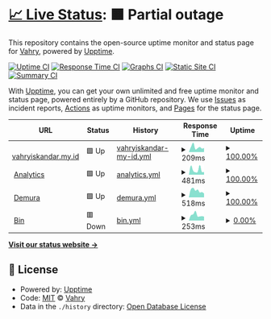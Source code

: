 # [📈 Live Status](https://uptime.vahryiskandar.my.id): <!--live status--> **🟧 Partial outage**

This repository contains the open-source uptime monitor and status page for [Vahry](https://uptime.vahryiskandar.my.id), powered by [Upptime](https://github.com/upptime/upptime).

[![Uptime CI](https://github.com/DemuraAIdev/upmtimes/workflows/Uptime%20CI/badge.svg)](https://github.com/DemuraAIdev/upmtimes/actions?query=workflow%3A%22Uptime+CI%22)
[![Response Time CI](https://github.com/DemuraAIdev/upmtimes/workflows/Response%20Time%20CI/badge.svg)](https://github.com/DemuraAIdev/upmtimes/actions?query=workflow%3A%22Response+Time+CI%22)
[![Graphs CI](https://github.com/DemuraAIdev/upmtimes/workflows/Graphs%20CI/badge.svg)](https://github.com/DemuraAIdev/upmtimes/actions?query=workflow%3A%22Graphs+CI%22)
[![Static Site CI](https://github.com/DemuraAIdev/upmtimes/workflows/Static%20Site%20CI/badge.svg)](https://github.com/DemuraAIdev/upmtimes/actions?query=workflow%3A%22Static+Site+CI%22)
[![Summary CI](https://github.com/DemuraAIdev/upmtimes/workflows/Summary%20CI/badge.svg)](https://github.com/DemuraAIdev/upmtimes/actions?query=workflow%3A%22Summary+CI%22)

With [Upptime](https://upptime.js.org), you can get your own unlimited and free uptime monitor and status page, powered entirely by a GitHub repository. We use [Issues](https://github.com/DemuraAIdev/upmtimes/issues) as incident reports, [Actions](https://github.com/DemuraAIdev/upmtimes/actions) as uptime monitors, and [Pages](https://uptime.vahryiskandar.my.id) for the status page.

<!--start: status pages-->
<!-- This summary is generated by Upptime (https://github.com/upptime/upptime) -->
<!-- Do not edit this manually, your changes will be overwritten -->
<!-- prettier-ignore -->
| URL | Status | History | Response Time | Uptime |
| --- | ------ | ------- | ------------- | ------ |
| <img alt="" src="https://icons.duckduckgo.com/ip3/vahryiskandar.my.id.ico" height="13"> [vahryiskandar.my.id](https://vahryiskandar.my.id/) | 🟩 Up | [vahryiskandar-my-id.yml](https://github.com/DemuraAIdev/upmtimes/commits/HEAD/history/vahryiskandar-my-id.yml) | <details><summary><img alt="Response time graph" src="./graphs/vahryiskandar-my-id/response-time-week.png" height="20"> 209ms</summary><br><a href="https://uptime.vahryiskandar.my.id/history/vahryiskandar-my-id"><img alt="Response time 270" src="https://img.shields.io/endpoint?url=https%3A%2F%2Fraw.githubusercontent.com%2FDemuraAIdev%2Fupmtimes%2FHEAD%2Fapi%2Fvahryiskandar-my-id%2Fresponse-time.json"></a><br><a href="https://uptime.vahryiskandar.my.id/history/vahryiskandar-my-id"><img alt="24-hour response time 99" src="https://img.shields.io/endpoint?url=https%3A%2F%2Fraw.githubusercontent.com%2FDemuraAIdev%2Fupmtimes%2FHEAD%2Fapi%2Fvahryiskandar-my-id%2Fresponse-time-day.json"></a><br><a href="https://uptime.vahryiskandar.my.id/history/vahryiskandar-my-id"><img alt="7-day response time 209" src="https://img.shields.io/endpoint?url=https%3A%2F%2Fraw.githubusercontent.com%2FDemuraAIdev%2Fupmtimes%2FHEAD%2Fapi%2Fvahryiskandar-my-id%2Fresponse-time-week.json"></a><br><a href="https://uptime.vahryiskandar.my.id/history/vahryiskandar-my-id"><img alt="30-day response time 273" src="https://img.shields.io/endpoint?url=https%3A%2F%2Fraw.githubusercontent.com%2FDemuraAIdev%2Fupmtimes%2FHEAD%2Fapi%2Fvahryiskandar-my-id%2Fresponse-time-month.json"></a><br><a href="https://uptime.vahryiskandar.my.id/history/vahryiskandar-my-id"><img alt="1-year response time 270" src="https://img.shields.io/endpoint?url=https%3A%2F%2Fraw.githubusercontent.com%2FDemuraAIdev%2Fupmtimes%2FHEAD%2Fapi%2Fvahryiskandar-my-id%2Fresponse-time-year.json"></a></details> | <details><summary><a href="https://uptime.vahryiskandar.my.id/history/vahryiskandar-my-id">100.00%</a></summary><a href="https://uptime.vahryiskandar.my.id/history/vahryiskandar-my-id"><img alt="All-time uptime 100.00%" src="https://img.shields.io/endpoint?url=https%3A%2F%2Fraw.githubusercontent.com%2FDemuraAIdev%2Fupmtimes%2FHEAD%2Fapi%2Fvahryiskandar-my-id%2Fuptime.json"></a><br><a href="https://uptime.vahryiskandar.my.id/history/vahryiskandar-my-id"><img alt="24-hour uptime 100.00%" src="https://img.shields.io/endpoint?url=https%3A%2F%2Fraw.githubusercontent.com%2FDemuraAIdev%2Fupmtimes%2FHEAD%2Fapi%2Fvahryiskandar-my-id%2Fuptime-day.json"></a><br><a href="https://uptime.vahryiskandar.my.id/history/vahryiskandar-my-id"><img alt="7-day uptime 100.00%" src="https://img.shields.io/endpoint?url=https%3A%2F%2Fraw.githubusercontent.com%2FDemuraAIdev%2Fupmtimes%2FHEAD%2Fapi%2Fvahryiskandar-my-id%2Fuptime-week.json"></a><br><a href="https://uptime.vahryiskandar.my.id/history/vahryiskandar-my-id"><img alt="30-day uptime 100.00%" src="https://img.shields.io/endpoint?url=https%3A%2F%2Fraw.githubusercontent.com%2FDemuraAIdev%2Fupmtimes%2FHEAD%2Fapi%2Fvahryiskandar-my-id%2Fuptime-month.json"></a><br><a href="https://uptime.vahryiskandar.my.id/history/vahryiskandar-my-id"><img alt="1-year uptime 100.00%" src="https://img.shields.io/endpoint?url=https%3A%2F%2Fraw.githubusercontent.com%2FDemuraAIdev%2Fupmtimes%2FHEAD%2Fapi%2Fvahryiskandar-my-id%2Fuptime-year.json"></a></details>
| <img alt="" src="https://icons.duckduckgo.com/ip3/umami.vahryiskandar.my.id.ico" height="13"> [Analytics](http://umami.vahryiskandar.my.id/) | 🟩 Up | [analytics.yml](https://github.com/DemuraAIdev/upmtimes/commits/HEAD/history/analytics.yml) | <details><summary><img alt="Response time graph" src="./graphs/analytics/response-time-week.png" height="20"> 481ms</summary><br><a href="https://uptime.vahryiskandar.my.id/history/analytics"><img alt="Response time 438" src="https://img.shields.io/endpoint?url=https%3A%2F%2Fraw.githubusercontent.com%2FDemuraAIdev%2Fupmtimes%2FHEAD%2Fapi%2Fanalytics%2Fresponse-time.json"></a><br><a href="https://uptime.vahryiskandar.my.id/history/analytics"><img alt="24-hour response time 633" src="https://img.shields.io/endpoint?url=https%3A%2F%2Fraw.githubusercontent.com%2FDemuraAIdev%2Fupmtimes%2FHEAD%2Fapi%2Fanalytics%2Fresponse-time-day.json"></a><br><a href="https://uptime.vahryiskandar.my.id/history/analytics"><img alt="7-day response time 481" src="https://img.shields.io/endpoint?url=https%3A%2F%2Fraw.githubusercontent.com%2FDemuraAIdev%2Fupmtimes%2FHEAD%2Fapi%2Fanalytics%2Fresponse-time-week.json"></a><br><a href="https://uptime.vahryiskandar.my.id/history/analytics"><img alt="30-day response time 486" src="https://img.shields.io/endpoint?url=https%3A%2F%2Fraw.githubusercontent.com%2FDemuraAIdev%2Fupmtimes%2FHEAD%2Fapi%2Fanalytics%2Fresponse-time-month.json"></a><br><a href="https://uptime.vahryiskandar.my.id/history/analytics"><img alt="1-year response time 438" src="https://img.shields.io/endpoint?url=https%3A%2F%2Fraw.githubusercontent.com%2FDemuraAIdev%2Fupmtimes%2FHEAD%2Fapi%2Fanalytics%2Fresponse-time-year.json"></a></details> | <details><summary><a href="https://uptime.vahryiskandar.my.id/history/analytics">100.00%</a></summary><a href="https://uptime.vahryiskandar.my.id/history/analytics"><img alt="All-time uptime 100.00%" src="https://img.shields.io/endpoint?url=https%3A%2F%2Fraw.githubusercontent.com%2FDemuraAIdev%2Fupmtimes%2FHEAD%2Fapi%2Fanalytics%2Fuptime.json"></a><br><a href="https://uptime.vahryiskandar.my.id/history/analytics"><img alt="24-hour uptime 100.00%" src="https://img.shields.io/endpoint?url=https%3A%2F%2Fraw.githubusercontent.com%2FDemuraAIdev%2Fupmtimes%2FHEAD%2Fapi%2Fanalytics%2Fuptime-day.json"></a><br><a href="https://uptime.vahryiskandar.my.id/history/analytics"><img alt="7-day uptime 100.00%" src="https://img.shields.io/endpoint?url=https%3A%2F%2Fraw.githubusercontent.com%2FDemuraAIdev%2Fupmtimes%2FHEAD%2Fapi%2Fanalytics%2Fuptime-week.json"></a><br><a href="https://uptime.vahryiskandar.my.id/history/analytics"><img alt="30-day uptime 100.00%" src="https://img.shields.io/endpoint?url=https%3A%2F%2Fraw.githubusercontent.com%2FDemuraAIdev%2Fupmtimes%2FHEAD%2Fapi%2Fanalytics%2Fuptime-month.json"></a><br><a href="https://uptime.vahryiskandar.my.id/history/analytics"><img alt="1-year uptime 100.00%" src="https://img.shields.io/endpoint?url=https%3A%2F%2Fraw.githubusercontent.com%2FDemuraAIdev%2Fupmtimes%2FHEAD%2Fapi%2Fanalytics%2Fuptime-year.json"></a></details>
| <img alt="" src="https://icons.duckduckgo.com/ip3/demura.vahryiskandar.my.id.ico" height="13"> [Demura](http://demura.vahryiskandar.my.id/) | 🟩 Up | [demura.yml](https://github.com/DemuraAIdev/upmtimes/commits/HEAD/history/demura.yml) | <details><summary><img alt="Response time graph" src="./graphs/demura/response-time-week.png" height="20"> 518ms</summary><br><a href="https://uptime.vahryiskandar.my.id/history/demura"><img alt="Response time 2208" src="https://img.shields.io/endpoint?url=https%3A%2F%2Fraw.githubusercontent.com%2FDemuraAIdev%2Fupmtimes%2FHEAD%2Fapi%2Fdemura%2Fresponse-time.json"></a><br><a href="https://uptime.vahryiskandar.my.id/history/demura"><img alt="24-hour response time 299" src="https://img.shields.io/endpoint?url=https%3A%2F%2Fraw.githubusercontent.com%2FDemuraAIdev%2Fupmtimes%2FHEAD%2Fapi%2Fdemura%2Fresponse-time-day.json"></a><br><a href="https://uptime.vahryiskandar.my.id/history/demura"><img alt="7-day response time 518" src="https://img.shields.io/endpoint?url=https%3A%2F%2Fraw.githubusercontent.com%2FDemuraAIdev%2Fupmtimes%2FHEAD%2Fapi%2Fdemura%2Fresponse-time-week.json"></a><br><a href="https://uptime.vahryiskandar.my.id/history/demura"><img alt="30-day response time 1049" src="https://img.shields.io/endpoint?url=https%3A%2F%2Fraw.githubusercontent.com%2FDemuraAIdev%2Fupmtimes%2FHEAD%2Fapi%2Fdemura%2Fresponse-time-month.json"></a><br><a href="https://uptime.vahryiskandar.my.id/history/demura"><img alt="1-year response time 2208" src="https://img.shields.io/endpoint?url=https%3A%2F%2Fraw.githubusercontent.com%2FDemuraAIdev%2Fupmtimes%2FHEAD%2Fapi%2Fdemura%2Fresponse-time-year.json"></a></details> | <details><summary><a href="https://uptime.vahryiskandar.my.id/history/demura">100.00%</a></summary><a href="https://uptime.vahryiskandar.my.id/history/demura"><img alt="All-time uptime 99.49%" src="https://img.shields.io/endpoint?url=https%3A%2F%2Fraw.githubusercontent.com%2FDemuraAIdev%2Fupmtimes%2FHEAD%2Fapi%2Fdemura%2Fuptime.json"></a><br><a href="https://uptime.vahryiskandar.my.id/history/demura"><img alt="24-hour uptime 100.00%" src="https://img.shields.io/endpoint?url=https%3A%2F%2Fraw.githubusercontent.com%2FDemuraAIdev%2Fupmtimes%2FHEAD%2Fapi%2Fdemura%2Fuptime-day.json"></a><br><a href="https://uptime.vahryiskandar.my.id/history/demura"><img alt="7-day uptime 100.00%" src="https://img.shields.io/endpoint?url=https%3A%2F%2Fraw.githubusercontent.com%2FDemuraAIdev%2Fupmtimes%2FHEAD%2Fapi%2Fdemura%2Fuptime-week.json"></a><br><a href="https://uptime.vahryiskandar.my.id/history/demura"><img alt="30-day uptime 99.92%" src="https://img.shields.io/endpoint?url=https%3A%2F%2Fraw.githubusercontent.com%2FDemuraAIdev%2Fupmtimes%2FHEAD%2Fapi%2Fdemura%2Fuptime-month.json"></a><br><a href="https://uptime.vahryiskandar.my.id/history/demura"><img alt="1-year uptime 99.49%" src="https://img.shields.io/endpoint?url=https%3A%2F%2Fraw.githubusercontent.com%2FDemuraAIdev%2Fupmtimes%2FHEAD%2Fapi%2Fdemura%2Fuptime-year.json"></a></details>
| <img alt="" src="https://icons.duckduckgo.com/ip3/bin.vahryiskandar.my.id.ico" height="13"> [Bin](http://bin.vahryiskandar.my.id/) | 🟥 Down | [bin.yml](https://github.com/DemuraAIdev/upmtimes/commits/HEAD/history/bin.yml) | <details><summary><img alt="Response time graph" src="./graphs/bin/response-time-week.png" height="20"> 253ms</summary><br><a href="https://uptime.vahryiskandar.my.id/history/bin"><img alt="Response time 422" src="https://img.shields.io/endpoint?url=https%3A%2F%2Fraw.githubusercontent.com%2FDemuraAIdev%2Fupmtimes%2FHEAD%2Fapi%2Fbin%2Fresponse-time.json"></a><br><a href="https://uptime.vahryiskandar.my.id/history/bin"><img alt="24-hour response time 204" src="https://img.shields.io/endpoint?url=https%3A%2F%2Fraw.githubusercontent.com%2FDemuraAIdev%2Fupmtimes%2FHEAD%2Fapi%2Fbin%2Fresponse-time-day.json"></a><br><a href="https://uptime.vahryiskandar.my.id/history/bin"><img alt="7-day response time 253" src="https://img.shields.io/endpoint?url=https%3A%2F%2Fraw.githubusercontent.com%2FDemuraAIdev%2Fupmtimes%2FHEAD%2Fapi%2Fbin%2Fresponse-time-week.json"></a><br><a href="https://uptime.vahryiskandar.my.id/history/bin"><img alt="30-day response time 299" src="https://img.shields.io/endpoint?url=https%3A%2F%2Fraw.githubusercontent.com%2FDemuraAIdev%2Fupmtimes%2FHEAD%2Fapi%2Fbin%2Fresponse-time-month.json"></a><br><a href="https://uptime.vahryiskandar.my.id/history/bin"><img alt="1-year response time 422" src="https://img.shields.io/endpoint?url=https%3A%2F%2Fraw.githubusercontent.com%2FDemuraAIdev%2Fupmtimes%2FHEAD%2Fapi%2Fbin%2Fresponse-time-year.json"></a></details> | <details><summary><a href="https://uptime.vahryiskandar.my.id/history/bin">0.00%</a></summary><a href="https://uptime.vahryiskandar.my.id/history/bin"><img alt="All-time uptime 9.53%" src="https://img.shields.io/endpoint?url=https%3A%2F%2Fraw.githubusercontent.com%2FDemuraAIdev%2Fupmtimes%2FHEAD%2Fapi%2Fbin%2Fuptime.json"></a><br><a href="https://uptime.vahryiskandar.my.id/history/bin"><img alt="24-hour uptime 0.00%" src="https://img.shields.io/endpoint?url=https%3A%2F%2Fraw.githubusercontent.com%2FDemuraAIdev%2Fupmtimes%2FHEAD%2Fapi%2Fbin%2Fuptime-day.json"></a><br><a href="https://uptime.vahryiskandar.my.id/history/bin"><img alt="7-day uptime 0.00%" src="https://img.shields.io/endpoint?url=https%3A%2F%2Fraw.githubusercontent.com%2FDemuraAIdev%2Fupmtimes%2FHEAD%2Fapi%2Fbin%2Fuptime-week.json"></a><br><a href="https://uptime.vahryiskandar.my.id/history/bin"><img alt="30-day uptime 0.00%" src="https://img.shields.io/endpoint?url=https%3A%2F%2Fraw.githubusercontent.com%2FDemuraAIdev%2Fupmtimes%2FHEAD%2Fapi%2Fbin%2Fuptime-month.json"></a><br><a href="https://uptime.vahryiskandar.my.id/history/bin"><img alt="1-year uptime 9.53%" src="https://img.shields.io/endpoint?url=https%3A%2F%2Fraw.githubusercontent.com%2FDemuraAIdev%2Fupmtimes%2FHEAD%2Fapi%2Fbin%2Fuptime-year.json"></a></details>

<!--end: status pages-->

[**Visit our status website →**](https://uptime.vahryiskandar.my.id)

## 📄 License

- Powered by: [Upptime](https://github.com/upptime/upptime)
- Code: [MIT](./LICENSE) © [Vahry](https://uptime.vahryiskandar.my.id)
- Data in the `./history` directory: [Open Database License](https://opendatacommons.org/licenses/odbl/1-0/)
